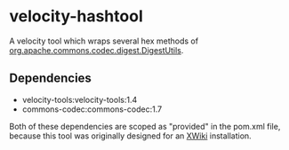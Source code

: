 velocity-hashtool
=================
A velocity tool which wraps several hex methods of [org.apache.commons.codec.digest.DigestUtils][DigestUtils].

Dependencies
------------
* velocity-tools:velocity-tools:1.4
* commons-codec:commons-codec:1.7

Both of these dependencies are scoped as "provided" in the pom.xml file, because this tool was originally designed for an [XWiki][] installation.

[DigestUtils]: https://commons.apache.org/codec/api-1.7/?org/apache/commons/codec/digest/DigestUtils.html
[XWiki]: http://xwiki.org

